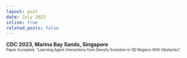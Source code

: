 ```yaml
---
layout: post
date: July 2023
inline: true
related_posts: false
---
```



<b> CDC 2023, Marina Bay Sands, Singapore</b>
<br> <font size="1">Paper Accepted: "Learning Agent Interactions from Density Evolution in 3D Regions With Obstacles".</font> 